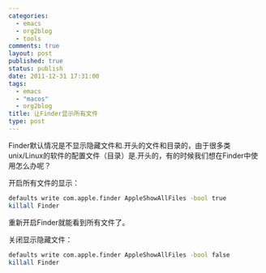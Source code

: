 ```yaml
--- 
categories: 
  - emacs
  - org2blog
  - tools
comments: true
layout: post
published: true
status: publish
date: 2011-12-31 17:31:00
tags: 
  - emacs
  - "macos"
  - org2blog
title: 让Finder显示所有文件
type: post
---
```


Finder默认情况是不显示隐藏文件和.开头的文件和目录的，由于很多类unix/Linux的软件的配置文件（目录）是.开头的，有的时候我们想在Finder中使用怎么办呢？ 

开启所有文件的显示：

```sh
defaults write com.apple.finder AppleShowAllFiles -bool true
killall Finder
```

重新开启Finder就能看到所有文件了。

关闭显示隐藏文件：

```sh
defaults write com.apple.finder AppleShowAllFiles -bool false
killall Finder
```
